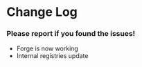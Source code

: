 # Change Log

### Please report if you found the issues!

* Forge is now working
* Internal registries update